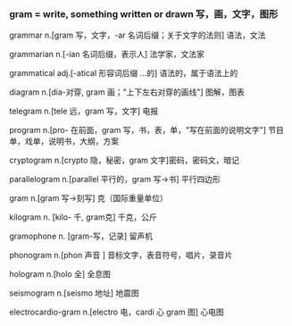 ### gram = write, something written or drawn 写，画，文字，图形

grammar n.[gram 写，文字，-ar 名词后缀；关于文字的法则] 语法，文法

grammarian n.[-ian 名词后缀，表示人] 法学家，文法家

grammatical adj.[-atical 形容词后缀 ...的] 语法的，属于语法上的

diagram  n.[dia-对穿, gram 画；"上下左右对穿的画线"] 图解，图表

telegram n.[tele 远，gram 写，文字] 电报

program n.[pro- 在前面，gram 写，书，表，单，"写在前面的说明文字"] 节目单，戏单，说明书，大纲，方案

cryptogram n.[crypto 隐，秘密，gram 文字]密码，密码文，暗记

parallelogram n.[parallel 平行的，gram 写->书] 平行四边形

gram n.[gram 写->刻写] 克（国际重量单位）

kilogram n. [kilo- 千, gram克] 千克，公斤

gramophone n. [gram-写，记录] 留声机

phonogram n.[phon 声音 ] 音标文字，表音符号，唱片，录音片

hologram n.[holo 全] 全息图

seismogram n.[seismo 地址] 地震图

electrocardio-gram n.[electro 电，cardi 心 gram 图] 心电图

